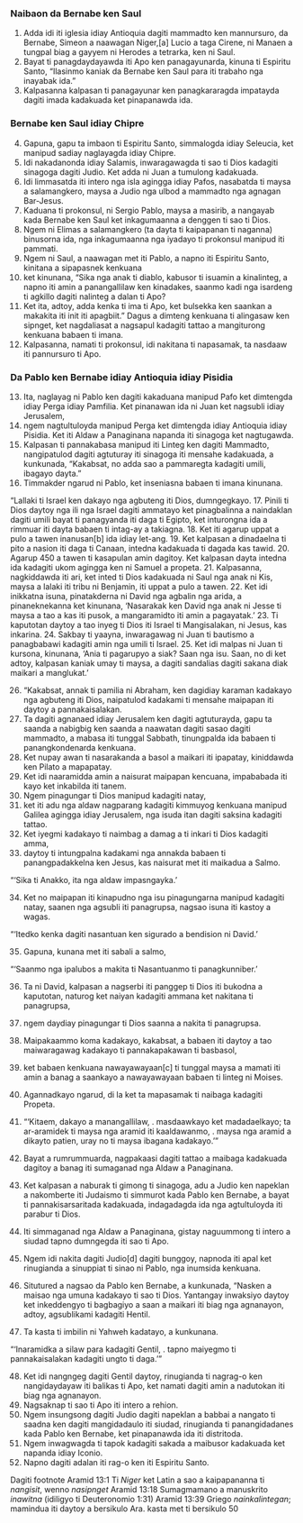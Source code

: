 ### Naibaon da Bernabe ken Saul

1. Adda idi iti iglesia idiay Antioquia dagiti mammadto ken mannursuro, da Bernabe, Simeon a naawagan Niger,[a] Lucio a taga Cirene, ni Manaen a tungpal biag a gayyem ni Herodes a tetrarka, ken ni Saul.
2. Bayat ti panagdaydayawda iti Apo ken panagayunarda, kinuna ti Espiritu Santo, “Ilasinmo kaniak da Bernabe ken Saul para iti trabaho nga inayabak ida.”
3. Kalpasanna kalpasan ti panagayunar ken panagkararagda impatayda dagiti imada kadakuada ket pinapanawda ida.

### Bernabe ken Saul idiay Chipre

4. Gapuna, gapu ta imbaon ti Espiritu Santo, simmalogda idiay Seleucia, ket manipud sadiay naglayagda idiay Chipre.
5. Idi nakadanonda idiay Salamis, inwaragawagda ti sao ti Dios kadagiti sinagoga dagiti Judio. Ket adda ni Juan a tumulong kadakuada.
6. Idi limmasatda iti intero nga isla agingga idiay Pafos, nasabatda ti maysa a salamangkero, maysa a Judio nga ulbod a mammadto nga agnagan Bar-Jesus.
7. Kaduana ti prokonsul, ni Sergio Pablo, maysa a masirib, a nangayab kada Bernabe ken Saul ket inkagumaanna a denggen ti sao ti Dios.
8. Ngem ni Elimas a salamangkero (ta dayta ti kaipapanan ti naganna) binusorna ida, nga inkagumaanna nga iyadayo ti prokonsul manipud iti pammati.
9. Ngem ni Saul, a naawagan met iti Pablo, a napno iti Espiritu Santo, kinitana a sipapasnek kenkuana
10. ket kinunana, “Sika nga anak ti diablo, kabusor ti isuamin a kinalinteg, a napno iti amin a panangallilaw ken kinadakes, saanmo kadi nga isardeng ti agkillo dagiti nalinteg a dalan ti Apo?
11. Ket ita, adtoy, adda kenka ti ima ti Apo, ket bulsekka ken saankan a makakita iti init iti apagbiit.” Dagus a dimteng kenkuana ti alingasaw ken sipnget, ket nagdaliasat a nagsapul kadagiti tattao a mangiturong kenkuana babaen ti imana.
12. Kalpasanna, namati ti prokonsul, idi nakitana ti napasamak, ta nasdaaw iti pannursuro ti Apo.

### Da Pablo ken Bernabe idiay Antioquia idiay Pisidia

13. Ita, naglayag ni Pablo ken dagiti kakaduana manipud Pafo ket dimtengda idiay Perga idiay Pamfilia. Ket pinanawan ida ni Juan ket nagsubli idiay Jerusalem,
14. ngem nagtultuloyda manipud Perga ket dimtengda idiay Antioquia idiay Pisidia. Ket iti Aldaw a Panaginana napanda iti sinagoga ket nagtugawda.
15. Kalpasan ti pannakabasa manipud iti Linteg ken dagiti Mammadto, nangipatulod dagiti agtuturay iti sinagoga iti mensahe kadakuada, a kunkunada, “Kakabsat, no adda sao a pammaregta kadagiti umili, ibagayo dayta.”
16. Timmakder ngarud ni Pablo, ket inseniasna babaen ti imana kinunana.

“Lallaki ti Israel ken dakayo nga agbuteng iti Dios, dumngegkayo.
17. Pinili ti Dios daytoy nga ili nga Israel dagiti ammatayo ket pinagbalinna a naindaklan dagiti umili bayat ti panagyanda iti daga ti Egipto, ket inturongna ida a rimmuar iti dayta babaen ti intag-ay a takiagna.
18. Ket iti agarup uppat a pulo a tawen inanusan[b] ida idiay let-ang.
19. Ket kalpasan a dinadaelna ti pito a nasion iti daga ti Canaan, intedna kadakuada ti dagada kas tawid.
20. Agarup 450 a tawen ti kasapulan amin dagitoy. Ket kalpasan dayta intedna ida kadagiti ukom agingga ken ni Samuel a propeta.
21. Kalpasanna, nagkiddawda iti ari, ket inted ti Dios kadakuada ni Saul nga anak ni Kis, maysa a lalaki iti tribu ni Benjamin, iti uppat a pulo a tawen.
22. Ket idi inikkatna isuna, pinatakderna ni David nga agbalin nga arida, a pinaneknekanna ket kinunana, ‘Nasarakak ken David nga anak ni Jesse ti maysa a tao a kas iti pusok, a mangaramidto iti amin a pagayatak.’
23. Ti kaputotan daytoy a tao inyeg ti Dios iti Israel ti Mangisalakan, ni Jesus, kas inkarina.
24. Sakbay ti yaayna, inwaragawag ni Juan ti bautismo a panagbabawi kadagiti amin nga umili ti Israel.
25. Ket idi malpas ni Juan ti kursona, kinunana, ‘Ania ti pagarupyo a siak? Saan nga isu. Saan, no di ket adtoy, kalpasan kaniak umay ti maysa, a dagiti sandalias dagiti sakana diak maikari a manglukat.’

26. “Kakabsat, annak ti pamilia ni Abraham, ken dagidiay karaman kadakayo nga agbuteng iti Dios, naipatulod kadakami ti mensahe maipapan iti daytoy a pannakaisalakan.
27. Ta dagiti agnanaed idiay Jerusalem ken dagiti agtuturayda, gapu ta saanda a nabigbig ken saanda a naawatan dagiti sasao dagiti mammadto, a mabasa iti tunggal Sabbath, tinungpalda ida babaen ti panangkondenarda kenkuana.
28. Ket nupay awan ti nasarakanda a basol a maikari iti ipapatay, kiniddawda ken Pilato a mapapatay.
29. Ket idi naaramidda amin a naisurat maipapan kencuana, impababada iti kayo ket inkabilda iti tanem.
30. Ngem pinagungar ti Dios manipud kadagiti natay,
31. ket iti adu nga aldaw nagparang kadagiti kimmuyog kenkuana manipud Galilea agingga idiay Jerusalem, nga isuda itan dagiti saksina kadagiti tattao.
32. Ket iyegmi kadakayo ti naimbag a damag a ti inkari ti Dios kadagiti amma,
33. daytoy ti intungpalna kadakami nga annakda babaen ti panangpadakkelna ken Jesus, kas naisurat met iti maikadua a Salmo.

“‘Sika ti Anakko, ita nga aldaw impasngayka.’

34. Ket no maipapan iti kinapudno nga isu pinagungarna manipud kadagiti natay, saanen nga agsubli iti panagrupsa, nagsao isuna iti kastoy a wagas.

“‘Itedko kenka dagiti nasantuan ken sigurado a bendision ni David.’

35. Gapuna, kunana met iti sabali a salmo,

“‘Saanmo nga ipalubos a makita ti Nasantuanmo ti panagkunniber.’

36. Ta ni David, kalpasan a nagserbi iti panggep ti Dios iti bukodna a kaputotan, naturog ket naiyan kadagiti ammana ket nakitana ti panagrupsa,
37. ngem daydiay pinagungar ti Dios saanna a nakita ti panagrupsa.
38. Maipakaammo koma kadakayo, kakabsat, a babaen iti daytoy a tao maiwaragawag kadakayo ti pannakapakawan ti basbasol,
39. ket babaen kenkuana nawayawayaan[c] ti tunggal maysa a mamati iti amin a banag a saankayo a nawayawayaan babaen ti linteg ni Moises.
40. Agannadkayo ngarud, di la ket ta mapasamak ti naibaga kadagiti Propeta.

41. “‘Kitaem, dakayo a manangallilaw, .
    masdaawkayo ket madadaelkayo;
    ta ar-aramidek ti maysa nga aramid iti kaaldawanmo, .
    maysa nga aramid a dikayto patien, uray no ti maysa ibagana kadakayo.’”

42. Bayat a rumrummuarda, nagpakaasi dagiti tattao a maibaga kadakuada dagitoy a banag iti sumaganad nga Aldaw a Panaginana.
43. Ket kalpasan a naburak ti gimong ti sinagoga, adu a Judio ken napeklan a nakomberte iti Judaismo ti simmurot kada Pablo ken Bernabe, a bayat ti pannakisarsaritada kadakuada, indagadagda ida nga agtultuloyda iti parabur ti Dios.

44. Iti simmaganad nga Aldaw a Panaginana, gistay naguummong ti intero a siudad tapno dumngegda iti sao ti Apo.
45. Ngem idi nakita dagiti Judio[d] dagiti bunggoy, napnoda iti apal ket rinugianda a sinuppiat ti sinao ni Pablo, nga inumsida kenkuana.
46. Situtured a nagsao da Pablo ken Bernabe, a kunkunada, “Nasken a maisao nga umuna kadakayo ti sao ti Dios. Yantangay inwaksiyo daytoy ket inkeddengyo ti bagbagiyo a saan a maikari iti biag nga agnanayon, adtoy, agsublikami kadagiti Hentil.
47. Ta kasta ti imbilin ni Yahweh kadatayo, a kunkunana.

“‘Inaramidka a silaw para kadagiti Gentil, .
tapno maiyegmo ti pannakaisalakan kadagiti ungto ti daga.’”

48. Ket idi nangngeg dagiti Gentil daytoy, rinugianda ti nagrag-o ken nangidaydayaw iti balikas ti Apo, ket namati dagiti amin a nadutokan iti biag nga agnanayon.
49. Nagsaknap ti sao ti Apo iti intero a rehion.
50. Ngem insungsong dagiti Judio dagiti napeklan a babbai a nangato ti saadna ken dagiti mangidadaulo iti siudad, rinugianda ti panangidadanes kada Pablo ken Bernabe, ket pinapanawda ida iti distritoda.
51. Ngem inwagwagda ti tapok kadagiti sakada a maibusor kadakuada ket napanda idiay Iconio.
52. Napno dagiti adalan iti rag-o ken iti Espiritu Santo.

Dagiti footnote
Aramid 13:1 Ti *Niger* ket Latin a sao a kaipapananna ti *nangisit*, wenno *nasipnget*
Aramid 13:18 Sumagmamano a manuskrito *inawitna* (idiligyo ti Deuteronomio 1:31)
Aramid 13:39 Griego *nainkalintegan*; mamindua iti daytoy a bersikulo
Ara. kasta met ti bersikulo 50